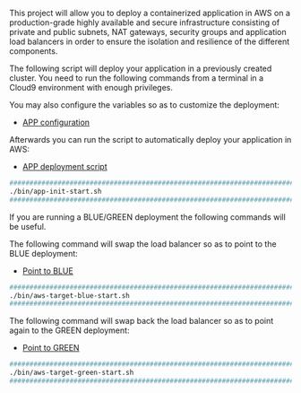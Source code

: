 This project will allow you to deploy a containerized application in AWS on a production-grade highly available and secure infrastructure consisting of private and public subnets, NAT gateways, security groups and application load balancers in order to ensure the isolation and resilience of the different components.

The following script will deploy your application in a previously created cluster. You need to run the following commands from a terminal in a Cloud9 environment with enough privileges.

You may also configure the variables so as to customize the deployment:
* [APP configuration](etc/conf.d/app.conf)

Afterwards you can run the script to automatically deploy your application in AWS:
* [APP deployment script](bin/app-init-start.sh)

```BASH 
#########################################################################
./bin/app-init-start.sh                                                 ;
#########################################################################
```

If you are running a BLUE/GREEN deployment the following commands will be useful.

The following command will swap the load balancer so as to point to the BLUE deployment:
* [Point to BLUE](bin/aws-target-blue-start.sh)

```BASH
#########################################################################
./bin/aws-target-blue-start.sh                                          ;
#########################################################################
```

The following command will swap back the load balancer so as to point again to the GREEN deployment:
* [Point to GREEN](bin/aws-target-green-start.sh)

```BASH
#########################################################################
./bin/aws-target-green-start.sh                                         ;
#########################################################################
```
